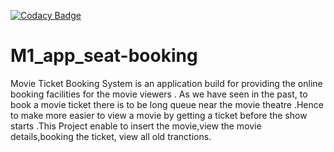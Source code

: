 [![Codacy Badge](https://app.codacy.com/project/badge/Grade/b4f78eee5ad445ce8c73b655a06d51ba)](https://www.codacy.com/gh/Anushapai123/M1_app_seat-booking/dashboard?utm_source=github.com&amp;utm_medium=referral&amp;utm_content=Anushapai123/M1_app_seat-booking&amp;utm_campaign=Badge_Grade)


# M1_app_seat-booking
Movie Ticket Booking System is an application build for providing the online booking facilities for the movie viewers . As we have seen in the past, to book a movie ticket there is to be long queue near the movie theatre .Hence to make more easier to view a movie by getting a ticket before the show starts .This Project enable to insert the movie,view the movie details,booking the ticket, view all old tranctions.

